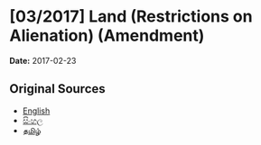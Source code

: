 # [03/2017] Land (Restrictions on Alienation) (Amendment)

**Date:** 2017-02-23

## Original Sources

- [English](https://documents.gov.lk/view/acts/2017/2/03-2017_E.pdf)
- [සිංහල](https://documents.gov.lk/view/acts/2017/2/03-2017_S.pdf)
- [தமிழ்](https://documents.gov.lk/view/acts/2017/2/03-2017_T.pdf)
